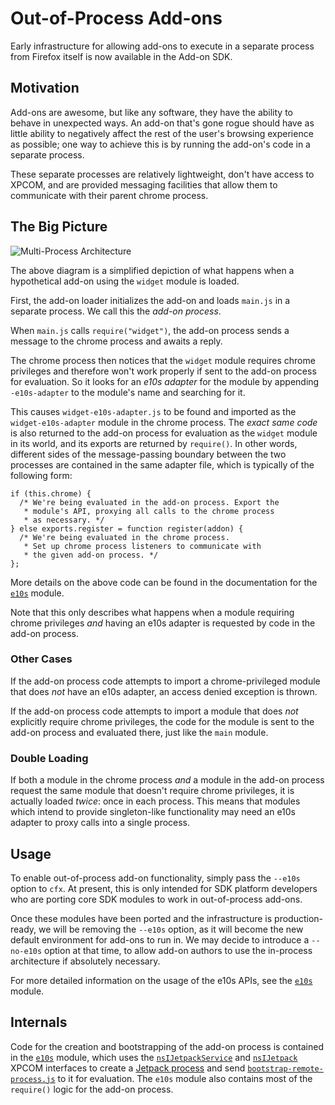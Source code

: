 # Out-of-Process Add-ons #

Early infrastructure for allowing add-ons to execute in a separate process from
Firefox itself is now available in the Add-on SDK.

## Motivation ##

Add-ons are awesome, but like any software, they have the ability to behave in
unexpected ways. An add-on that's gone rogue should have as little ability to
negatively affect the rest of the user's browsing experience as possible; one
way to achieve this is by running the add-on's code in a separate process.

These separate processes are relatively lightweight, don't have access to XPCOM,
and are provided messaging facilities that allow them to communicate with their
parent chrome process.

## The Big Picture ##

![Multi-Process Architecture](static-files/media/twitter-widget.png)

The above diagram is a simplified depiction of what happens when a hypothetical
add-on using the `widget` module is loaded.

First, the add-on loader initializes the add-on and loads `main.js` in a
separate process. We call this the *add-on process*.

When `main.js` calls `require("widget")`, the add-on process sends a message to
the chrome process and awaits a reply.

The chrome process then notices that the `widget` module requires chrome
privileges and therefore won't work properly if sent to the add-on process for
evaluation. So it looks for an *e10s adapter* for the module by appending
`-e10s-adapter` to the module's name and searching for it.

This causes `widget-e10s-adapter.js` to be found and imported as the
`widget-e10s-adapter` module in the chrome process. The *exact same code* is
also returned to the add-on process for evaluation as the `widget` module in its
world, and its exports are returned by `require()`. In other words, different
sides of the message-passing boundary between the two processes are contained in
the same adapter file, which is typically of the following form:

    if (this.chrome) {
      /* We're being evaluated in the add-on process. Export the
       * module's API, proxying all calls to the chrome process
       * as necessary. */
    } else exports.register = function register(addon) {
      /* We're being evaluated in the chrome process.
       * Set up chrome process listeners to communicate with
       * the given add-on process. */
    };

More details on the above code can be found in the documentation for the
<code>[e10s][]</code> module.

Note that this only describes what happens when a module requiring chrome
privileges *and* having an e10s adapter is requested by code in the add-on
process.

### Other Cases ###

If the add-on process code attempts to import a chrome-privileged module that
does *not* have an e10s adapter, an access denied exception is thrown.

If the add-on process code attempts to import a module that does *not*
explicitly require chrome privileges, the code for the module is sent to the
add-on process and evaluated there, just like the `main` module.

### Double Loading ###

If both a module in the chrome process *and* a module in the add-on process
request the same module that doesn't require chrome privileges, it is actually
loaded *twice*: once in each process. This means that modules which intend to
provide singleton-like functionality may need an e10s adapter to proxy calls
into a single process.

## Usage ##

To enable out-of-process add-on functionality, simply pass the `--e10s` option
to `cfx`. At present, this is only intended for SDK platform developers who are
porting core SDK modules to work in out-of-process add-ons.

Once these modules have been ported and the infrastructure is production-ready,
we will be removing the `--e10s` option, as it will become the new default
environment for add-ons to run in. We may decide to introduce a `--no-e10s`
option at that time, to allow add-on authors to use the in-process architecture
if absolutely necessary.

For more detailed information on the usage of the e10s APIs, see the
<code>[e10s][]</code> module.

## Internals ##

Code for the creation and bootstrapping of the add-on process is contained in
the <code>[e10s][]</code> module, which uses the
<code>[nsIJetpackService][]</code> and <code>[nsIJetpack][]</code> XPCOM
interfaces to create a [Jetpack process][] and send
<code>[bootstrap-remote-process.js][]</code> to it for evaluation. The `e10s`
module also contains most of the `require()` logic for the add-on process.

[e10s]: packages/api-utils/docs/e10s.html

[bootstrap-remote-process.js]: packages/api-utils/data/bootstrap-remote-process.js
[nsIJetpackService]: https://developer.mozilla.org/en/nsIJetpackService
[nsIJetpack]: https://developer.mozilla.org/en/nsIJetpack
[Jetpack process]: https://developer.mozilla.org/en/Jetpack_Processes
